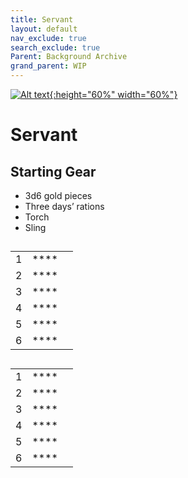 ```yaml
---
title: Servant
layout: default
nav_exclude: true
search_exclude: true
Parent: Background Archive
grand_parent: WIP
---
```


[![Alt text](/img/backgrounds/servant.jpg "East of the Sun and West of the Moon, illustrated by Kay Nielsen"){:height="60%" width="60%"}](/img/backgrounds/servant.jpg)

# Servant

## Starting Gear

- 3d6 gold pieces
- Three days’ rations
- Torch
- Sling

##

|      |      |      |
| ---- | ---- | ---- |
| 1    |**** |      |
| 2    |**** |      |
| 3    |**** |      |
| 4    |**** |      |
| 5    |**** |      |
| 6    |**** |      |

##

|      |      |      |
| ---- | ---- | ---- |
| 1    |**** |      |
| 2    |**** |      |
| 3    |**** |      |
| 4    |**** |      |
| 5    |**** |      |
| 6    |**** |      |
